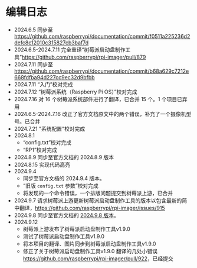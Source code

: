 # 编辑日志

- 2024.6.5 同步至 <https://github.com/raspberrypi/documentation/commit/f0511a225236d2defc8c12010c315827cb3baf7d>
- 2024.6.5-2024.7.11 完全重译“树莓派启动盘制作工具”<https://github.com/raspberrypi/rpi-imager/pull/879>
- 2024.7.11 同步至 <https://github.com/raspberrypi/documentation/commit/b68a629c7212e668fdfba94d227cc9ec32d9bfbb>
- 2024.7.11 “入门”校对完成
- 2024.7.12 “树莓派系统（Raspberry Pi OS）”校对完成
- 2024.7.16 对 16 个树莓派系统部件进行了翻译，已合并 15 个。1 个项目已弃用
- 2024.6.5-2024.7.16 改正了官方文档原文中的两个错误，补充了一个摄像机型号。已合并
- 2024.7.21 "系统配置"校对完成
- 2024.8.1 
  - “config.txt”校对完成
  - “RP1”校对完成
- 2024.8.9 同步至官方文档的 2024.8.9 版本
- 2024.8.15 实现代码高亮
- 2024.9.4 
  - 同步至官方文档的 2024.9.4 版本。
  - “旧版 `config.txt` 参数”校对完成
  - 将发现的一个命令错误，一个排版问题提交到树莓派上游，已合并
- 2024.9.7 请求树莓派上游更新树莓派启动盘制作工具的版本以包含最新的简中翻译，<https://github.com/raspberrypi/rpi-imager/issues/915>
- 2024.9.8 同步至官方文档的 [2024.9.8 版本](https://github.com/raspberrypi/documentation/commit/1b7709fea907aed7af8950f936ccfd1b82a29edd)。
- 2024.9.12
  - 树莓派上游发布了树莓派启动盘制作工具v1.9.0
  - 测试了树莓派启动盘制作工具v1.9.0
  - 将本项目的翻译、图片同步到树莓派启动盘制作工具v1.9.0
  - 修正了关于树莓派启动盘制作工具v1.9.0 翻译的几处小错误 <https://github.com/raspberrypi/rpi-imager/pull/922>，已经提交

